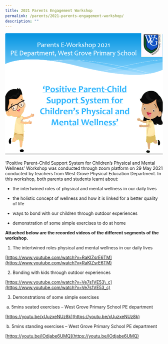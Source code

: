 ```yaml
---
title: 2021 Parents Engagement Workshop
permalink: /parents/2021-parents-engagement-workshop/
description: ""
---
```

![](/images/Until%202022_Pictures/PE.png)

‘Positive Parent-Child Support System for Children’s Physical and Mental Wellness’ Workshop was conducted through zoom platform on 29 May 2021 conducted by teachers from West Grove Physical Education Department. In this workshop, both parents and students learnt about:

- the intertwined roles of physical and mental wellness in our daily lives

- the holistic concept of wellness and how it is linked for a better quality of life

- ways to bond with our children through outdoor experiences

- demonstration of some simple exercises to do at home

**Attached below are the recorded videos of the different segments of the workshop.**

1. The intertwined roles physical and mental wellness in our daily lives

[https://www.youtube.com/watch?v=RaKIZsrE6TM](https://www.youtube.com/watch?v=RaKIZsrE6TM)

2. Bonding with kids through outdoor experiences

[https://www.youtube.com/watch?v=Ve7s1VE53\_c](https://www.youtube.com/watch?v=Ve7s1VE53_c)

3. Demonstrations of some simple exercises

 a. 5mins seated exercises – West Grove Primary School PE department

[https://youtu.be/xUuzxeNUz8k](https://youtu.be/xUuzxeNUz8k)

 b. 5mins standing exercises – West Grove Primary School PE department

[https://youtu.be/lOdjabe6UMQ](https://youtu.be/lOdjabe6UMQ)